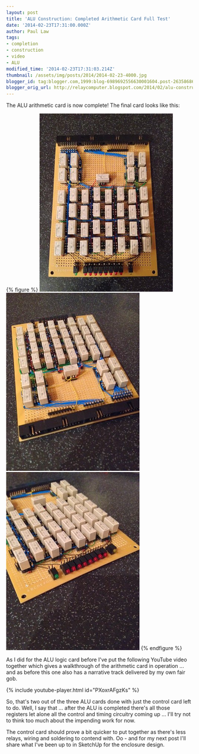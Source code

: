 ```yaml
---
layout: post
title: 'ALU Construction: Completed Arithmetic Card Full Test'
date: '2014-02-23T17:31:00.000Z'
author: Paul Law
tags:
- completion
- construction
- video
- ALU
modified_time: '2014-02-23T17:31:03.214Z'
thumbnail: /assets/img/posts/2014/2014-02-23-4000.jpg
blogger_id: tag:blogger.com,1999:blog-6989692556630001604.post-2635868656099482225
blogger_orig_url: http://relaycomputer.blogspot.com/2014/02/alu-construction-completed-arithmetic.html
---
```


The ALU arithmetic card is now complete! The final card looks like this:

{% figure %}
![ALU Arithmetic Card](/assets/img/posts/2014/2014-02-23-0000.jpg)
![](/assets/img/posts/2014/2014-02-23-0001.jpg)
![ALU Arithmetic Card (close up LED side)](/assets/img/posts/2014/2014-02-23-0002.jpg)
{% endfigure %}

As I did for the ALU logic card before I've put the following 
YouTube video together which gives a walkthrough of the arithmetic card in 
operation ... and as before this one also has a narrative track delivered by 
my own fair gob.

{% include youtube-player.html id="PXoxrAFgzKs" %}

So, that's two out of the three ALU cards done with just the control card 
left to do. Well, I say that ... after the ALU is completed there's all those 
registers let alone all the control and timing circuitry coming up ... I'll 
try not to think too much about the impending work for now.

The 
control card should prove a bit quicker to put together as there's less 
relays, wiring and soldering to contend with. Oo - and for my next post I'll 
share what I've been up to in SketchUp for the enclosure design. 